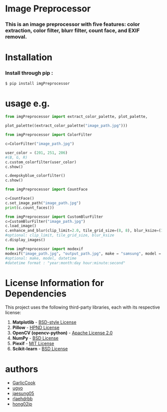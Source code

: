 # Image Preprocessor

### This is an image preprocessor with five features: color extraction, color filter, blurr filter, count face, and EXIF removal.

# Installation

### Install through pip :
```bash
$ pip install imgPreprocessor
```

# usage e.g.

```python
from imgPreprocessor import extract_color_palette, plot_palette,

plot_palette((extract_color_palette("image_path.jpg"))) 
```

```python
from imgPreprocessor import ColorFilter

c=ColorFilter("image_path.jpg") 

user_color = (201, 251, 206)
#(B, G, R)
c.custom_colorfilter(user_color)
c.show()

c.deepskyblue_colorfilter()
c.show()
```

```python
from imgPreprocessor import CountFace

c=CountFace()
c.set_image_path("image_path.jpg")
print(c.count_faces())
```
```python
from imgPreprocessor import CustomBlurFilter
c=CustomBlurFilter("image_path.jpg")
c.load_image()
c.enhance_and_blur(clip_limit=2.0, tile_grid_size=(8, 8), blur_ksize=(15, 15))
#optional: clip_limit, tile_grid_size, blur_ksize
c.display_images()
``` 
```python 
from imgPreprocessor import modexif
modexif("image_path.jpg", "output_path.jpg", make = "samsung", model = "S24", datetime = "2024:12:05 12:57:54") 
#optional: make, model, datetime
#datetime format : "year:month:day hour:minute:second" 
```



# License Information for Dependencies

This project uses the following third-party libraries, each with its respective license:

1. **Matplotlib** - [BSD-style License](https://matplotlib.org/stable/users/license.html)  
2. **Pillow** - [HPND License](https://pillow.readthedocs.io/en/stable/about.html#license)  
3. **OpenCV (opencv-python)** - [Apache License 2.0](https://github.com/opencv/opencv/blob/master/LICENSE)  
4. **NumPy** - [BSD License](https://numpy.org/doc/stable/license.html)  
5. **Piexif** - [MIT License](https://piexif.readthedocs.io/en/latest/about.html#License)  
6. **Scikit-learn** - [BSD License](https://github.com/scikit-learn/scikit-learn?tab=BSD-3-Clause-1-ov-file)





# authors

- [GarlicCook](mailto:kms300508@gmail.com)
- [ugyo](mailto:rss1234567@hanyang.ac.kr)
- [jaesung05](mailto:1004jaesung@gmail.com)
- [rlaehdrbb](mailto:donggyug713@gmail.com)
- [hong02jp](mailto:hong02jp@gmail.com)


